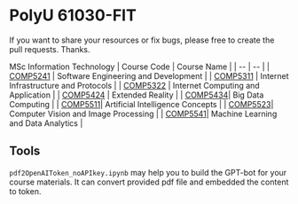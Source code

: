 # PolyU 61030-FIT
If you want to share your resources or fix bugs, please free to create the pull requests. Thanks.

MSc Information Technology
| Course Code | Course Name |
| -- | -- |
| [COMP5241](./comp5241/) | Software Engineering and Development |
| [COMP5311](./comp5311/) | Internet Infrastructure and Protocols |
| [COMP5322](./comp5322/) | Internet Computing and Application |
| [COMP5424](./comp5424/) | Extended Reality |
| [COMP5434](./comp5434/)| Big Data Computing |
| [COMP5511](./comp5511/)| Artificial Intelligence Concepts |
| [COMP5523](./comp5523/)| Computer Vision and Image Processing |
| [COMP5541](./comp5541/)| Machine Learning and Data Analytics |

## Tools
`pdf2OpenAIToken_noAPIkey.ipynb` may help you to build the GPT-bot for your course materials. It can convert provided pdf file and embedded the content to token.